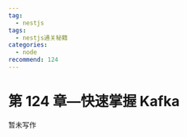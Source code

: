 ```yaml
---
tag:
  - nestjs
tags:
  - nestjs通关秘籍
categories:
  - node
recommend: 124
---
```


# 第 124 章—快速掌握 Kafka

暂未写作
